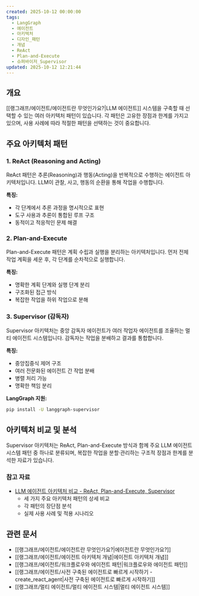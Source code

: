 ```yaml
---
created: 2025-10-12 00:00:00
tags:
  - LangGraph
  - 에이전트
  - 아키텍처
  - 디자인_패턴
  - 개념
  - ReAct
  - Plan-and-Execute
  - 슈퍼바이저_Supervisor
updated: 2025-10-12 12:21:44
---
```

## 개요

[[랭그래프/에이전트/에이전트란 무엇인가요?|LLM 에이전트]] 시스템을 구축할 때 선택할 수 있는 여러 아키텍처 패턴이 있습니다. 각 패턴은 고유한 장점과 한계를 가지고 있으며, 사용 사례에 따라 적절한 패턴을 선택하는 것이 중요합니다.

## 주요 아키텍처 패턴

### 1. ReAct (Reasoning and Acting)

ReAct 패턴은 추론(Reasoning)과 행동(Acting)을 반복적으로 수행하는 에이전트 아키텍처입니다. LLM이 관찰, 사고, 행동의 순환을 통해 작업을 수행합니다.

**특징:**

- 각 단계에서 추론 과정을 명시적으로 표현
- 도구 사용과 추론이 통합된 루프 구조
- 동적이고 적응적인 문제 해결

### 2. Plan-and-Execute

Plan-and-Execute 패턴은 계획 수립과 실행을 분리하는 아키텍처입니다. 먼저 전체 작업 계획을 세운 후, 각 단계를 순차적으로 실행합니다.

**특징:**

- 명확한 계획 단계와 실행 단계 분리
- 구조화된 접근 방식
- 복잡한 작업을 하위 작업으로 분해

### 3. Supervisor (감독자)

Supervisor 아키텍처는 중앙 감독자 에이전트가 여러 작업자 에이전트를 조율하는 멀티 에이전트 시스템입니다. 감독자는 작업을 분배하고 결과를 통합합니다.

**특징:**

- 중앙집중식 제어 구조
- 여러 전문화된 에이전트 간 작업 분배
- 병렬 처리 가능
- 명확한 책임 분리

**LangGraph 지원:**

```bash
pip install -U langgraph-supervisor
```

## 아키텍처 비교 및 분석

Supervisor 아키텍처는 ReAct, Plan-and-Execute 방식과 함께 주요 LLM 에이전트 시스템 패턴 중 하나로 분류되며, 복잡한 작업을 분할·관리하는 구조적 장점과 한계를 분석한 자료가 있습니다.

### 참고 자료

- [LLM 에이전트 아키텍처 비교 - ReAct, Plan-and-Execute, Supervisor](https://syshin0116.github.io/AI/Agent-Architecture-Comparison)
  - 세 가지 주요 아키텍처 패턴의 상세 비교
  - 각 패턴의 장단점 분석
  - 실제 사용 사례 및 적용 시나리오

## 관련 문서

- [[랭그래프/에이전트/에이전트란 무엇인가요?|에이전트란 무엇인가요?]]
- [[랭그래프/에이전트/에이전트 아키텍처 개념|에이전트 아키텍처 개념]]
- [[랭그래프/에이전트/워크플로우와 에이전트 패턴|워크플로우와 에이전트 패턴]]
- [[랭그래프/에이전트/사전 구축된 에이전트로 빠르게 시작하기 - create_react_agent|사전 구축된 에이전트로 빠르게 시작하기]]
- [[랭그래프/멀티 에이전트/멀티 에이전트 시스템|멀티 에이전트 시스템]]
